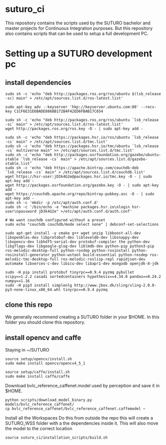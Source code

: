 # suturo_ci

This repository contains the scripts used by the SUTURO bachelor and master projects for Continuous Integration purposes. But this repository also contains scripts that can be used to setup a full development PC.


# Setting up a SUTURO development pc
## install dependencies
    sudo sh -c 'echo "deb http://packages.ros.org/ros/ubuntu $(lsb_release -sc) main" > /etc/apt/sources.list.d/ros-latest.list'

    sudo apt-key adv --keyserver 'hkp://keyserver.ubuntu.com:80' --recv-key C1CF6E31E6BADE8868B172B4F42ED6FBAB17C654

    sudo sh -c 'echo "deb http://packages.ros.org/ros/ubuntu `lsb_release -sc` main" > /etc/apt/sources.list.d/ros-latest.list'
    wget http://packages.ros.org/ros.key -O - | sudo apt-key add -

    sudo sh -c 'echo "deb https://packages.hsr.io/ros/ubuntu `lsb_release -cs` main" > /etc/apt/sources.list.d/tmc.list'
    sudo sh -c 'echo "deb https://packages.hsr.io/tmc/ubuntu `lsb_release -cs` multiverse main" >> /etc/apt/sources.list.d/tmc.list'
    sudo sh -c 'echo "deb http://packages.osrfoundation.org/gazebo/ubuntu-stable `lsb_release -cs` main" > /etc/apt/sources.list.d/gazebo-stable.list'
    sudo sh -c 'echo "deb https://apache.bintray.com/couchdb-deb `lsb_release -cs` main" > /etc/apt/sources.list.d/couchdb.list'
    wget https://hsr-user:jD3k4G2e@packages.hsr.io/tmc.key -O - | sudo apt-key add -
    wget http://packages.osrfoundation.org/gazebo.key -O - | sudo apt-key add -
    wget https://couchdb.apache.org/repo/bintray-pubkey.asc -O - | sudo apt-key add -
    sudo sh -c 'mkdir -p /etc/apt/auth.conf.d'
    sudo sh -c '/bin/echo -e "machine packages.hsr.io\nlogin hsr-user\npassword jD3k4G2e" >/etc/apt/auth.conf.d/auth.conf'

    # We want couchdb configured without a preset
    sudo echo "couchdb couchdb/mode select none" | debconf-set-selections

    sudo apt-get install -y cmake g++ wget unzip libboost-all-dev libopenblas-dev libprotobuf-dev libleveldb-dev libsnappy-dev libopencv-dev libhdf5-serial-dev protobuf-compiler the python-dev libgflags-dev libgoogle-glog-dev liblmdb-dev python-pip python3-pip ros-melodic-desktop-full python-rosdep python-rosinstall python-rosinstall-generator python-wstool build-essential python-rosdep ros-melodic-tmc-desktop-full ros-melodic-roslisp-repl rapidjson-dev automake libxerces-c-dev libicu-dev libapr1-dev mongodb openjdk-8-jdk

    sudo -H pip install protobuf tinyrpc==0.9.4 pyzmq pybullet scipy==1.2.2 casadi sortedcontainers hypothesis==4.34.0 pandas==0.24.2 numpy==1.16
    sudo -H pip3 install simplenlg http://www.jbox.dk/sling/sling-2.0.0-py3-none-linux_x86_64.whl tinyrpc==0.9.4 pyzmq

## clone this repo
We generally recommend creating a SUTURO folder in your $HOME. In this folder you should clone this repository.

## install opencv and caffe
Staying in ~/SUTURO

    source setup/opencv/install.sh
    sudo make install opencv/opencv4_5_1

    source setup/caffe/install.sh
    sudo make install caffe/caffe
    
Download bvlc_reference_caffenet.model used by perception and save it in $HOME. 

    python scripts/download_model_binary.py models/bvlc_reference_caffenet/
    cp bvlc_reference_caffenet/bvlc_reference_caffenet.caffemodel ~
    
Install all the Workspaces
Do this from outside the repo this will create a SUTURO_WSS folder with a the dependencies inside it.
This will also move the model to the correct location

    source suturo_ci/installation_scripts/build.sh
